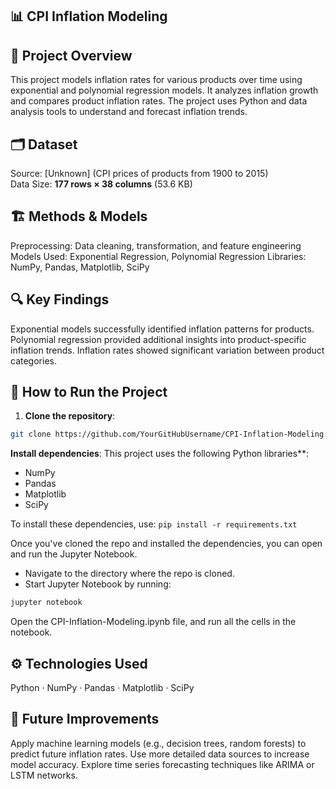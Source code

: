 ## 📊 CPI Inflation Modeling

## 📌 Project Overview
This project models inflation rates for various products over time using exponential and polynomial regression models. It analyzes inflation growth and compares product inflation rates. The project uses Python and data analysis tools to understand and forecast inflation trends.

## 🗂️ Dataset
Source: [Unknown] (CPI prices of products from 1900 to 2015)  
Data Size: **177 rows × 38 columns** (53.6 KB)  

## 🏗️ Methods & Models
Preprocessing: Data cleaning, transformation, and feature engineering
Models Used: Exponential Regression, Polynomial Regression
Libraries: NumPy, Pandas, Matplotlib, SciPy

## 🔍 Key Findings

Exponential models successfully identified inflation patterns for products.
Polynomial regression provided additional insights into product-specific inflation trends.
Inflation rates showed significant variation between product categories.

## 🚀 How to Run the Project

1. **Clone the repository**:

 ```sh
git clone https://github.com/YourGitHubUsername/CPI-Inflation-Modeling.git
 ```

**Install dependencies**: 
This project uses the following Python libraries**:
- NumPy
- Pandas
- Matplotlib
- SciPy
  
To install these dependencies, use:
```pip install -r requirements.txt  ```

Once you've cloned the repo and installed the dependencies, you can open and run the Jupyter Notebook.
- Navigate to the directory where the repo is cloned.
- Start Jupyter Notebook by running:
 ```sh
jupyter notebook
 ```
Open the CPI-Inflation-Modeling.ipynb file, and run all the cells in the notebook.

## ⚙️ Technologies Used
Python · NumPy · Pandas · Matplotlib · SciPy

## 📌 Future Improvements

Apply machine learning models (e.g., decision trees, random forests) to predict future inflation rates.
Use more detailed data sources to increase model accuracy.
Explore time series forecasting techniques like ARIMA or LSTM networks.
